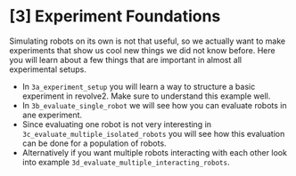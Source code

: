 # [3] Experiment Foundations

Simulating robots on its own is not that useful, so we actually want to make experiments that show us cool new things we did not know before.
Here you will learn about a few things that are important in almost all experimental setups.

- In `3a_experiment_setup` you will learn a way to structure a basic experiment in revolve2. Make sure to understand this example well.
- In `3b_evaluate_single_robot` we will see how you can evaluate robots in ane experiment.
- Since evaluating one robot is not very interesting in `3c_evaluate_multiple_isolated_robots` you will see how this evaluation can be done for a population of robots.
- Alternatively if you want multiple robots interacting with each other look into example `3d_evaluate_multiple_interacting_robots`.
